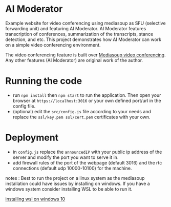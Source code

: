 # AI Moderator

Example website for video conferencing using mediasoup as SFU (selective forwarding unit) and featuring AI Moderator.
AI Moderator features transcription of conferences, summarization of the transcripts, stance detection, and etc.
This project demonstrates how AI Moderator can work on a simple video conferencing environment.

The video conferencing feature is built over [Mediasoup video conferencing](https://https://github.com/Dirvann/mediasoup-sfu-webrtc-video-rooms). Any other features (AI Moderator) are original work of the author.

# Running the code

- run `npm install` then `npm start` to run the application. Then open your browser at `https://localhost:3016` or your own defined port/url in the config file.
- (optional) edit the `src/config.js` file according to your needs and replace the `ssl/key.pem ssl/cert.pem` certificates with your own.

# Deployment

- in `config.js` replace the `announcedIP` with your public ip address of the server and modify the port you want to serve it in.
- add firewall rules of the port of the webpage (default 3016) and the rtc connections (default udp 10000-10100) for the machine.


notes : Best to run the project on a linux system as the mediasoup installation could have issues by installing on windows. If you have a windows system consider installing WSL to be able to run it. 

[installing wsl on windows 10](https://docs.microsoft.com/en-us/windows/wsl/install-win10)
